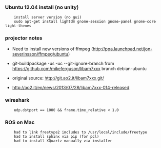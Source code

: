 ### Ubuntu 12.04 install (no unity)

        install server version (no gui)
        sudo apt-get install lightdm gnome-session gnome-panel gnome-core light-themes

### projector notes

 * Need to install new versions of ffmpeg (http://ppa.launchpad.net/jon-severinsson/ffmpeg/ubuntu)
 * git-buildpackage -us -uc --git-ignore-branch from https://github.com/mikeferguson/libam7xxx branch debian-ubuntu

 * original source: http://git.ao2.it/libam7xxx.git/
 * http://ao2.it/en/news/2013/07/28/libam7xxx-014-released

### wireshark

        udp.dstport == 1000 && frame.time_relative < 1.0
        
### ROS on Mac

        had to link freetype2 includes to /usr/local/include/freetype
        had to install sphinx via pip (for pcl)
        had to install XQuartz manually via installer
